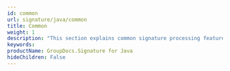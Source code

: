```yaml
---
id: common
url: signature/java/common
title: Common
weight: 1
description: "This section explains common signature processing features of GroupDocs.Signature API."
keywords: 
productName: GroupDocs.Signature for Java
hideChildren: False
---
```

